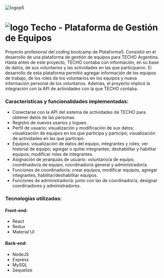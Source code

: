 ![logop5](https://p5-hall-of-fame.s3.amazonaws.com/p5logo.png)

# ![logo Techo](https://techo.org/wp-content/uploads/2021/09/logo-techo.svg) - Plataforma de Gestión de Equipos

Proyecto profesional del coding bootcamp de Plataforma5. Consistió en el desarrollo de una plataforma de gestión de equipos para TECHO Argentina.
Hasta antes de este proyecto, TECHO contaba con información, en su base de datos, de sus voluntarios y las actividades en las que participaron. El desarrollo de esta plataforma permitió agregar información de los equipos de trabajo, de los roles de los voluntarios en los equipos y nueva información personal de los voluntarios. Además, el proyecto implicó la integración con la API de actividades con la que TECHO contaba.

### Características y funcionalidades implementadas:

- Conectarse con la API del sistema de actividades de TECHO para obtener datos de las personas.
- Registro de nuevos usarios y logueo.
- Perfil de usuario: visualización y modificación de sus datos; visualización de equipos en los que participa y participó; visualización de actividades en las que participó.
- Equipos: visualización de datos del equipo, integrantes y roles; ver historial de equipo; agregar o quitar integrantes; deshabilitar y habilitar equipos; modificar roles de integrantes.
- Asignación de jerarquías de usuario: voluntario/a de equipo, coordinador/a de equipo, coordinador/a general y administrador/a.
- Funciones de coordinador/a: crear equipos, modificar equipos, agregar integrantes, habilitar/deshabilitar equipos.
- Funciones de administrador/a: junto con las de coordinador/a, designar coordinadores y administradores.

### Tecnologías utilizadas:
#### Front-end:
- React
- Redux
- Material UI

#### Back-end:
- NodeJS
- Express
- MySQL
- Sequelize
